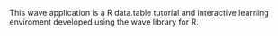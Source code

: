 This wave application is a R data.table tutorial and interactive learning enviroment developed using the wave library for R.
